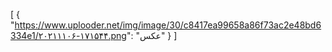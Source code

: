 [
  {
    "https://www.uplooder.net/img/image/30/c8417ea99658a86f73ac2e48bd6334e1/۲۰۲۱۱۱۰۶-۱۷۱۵۴۴.png": "عکس"
  }
]
